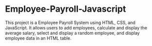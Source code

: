 # Employee-Payroll-Javascript
This project is a Employee Payroll System using HTML, CSS, and JavaScript. It allows users to add employees, calculate and display the average salary, select and display a random employee, and display employee data in an HTML table.
